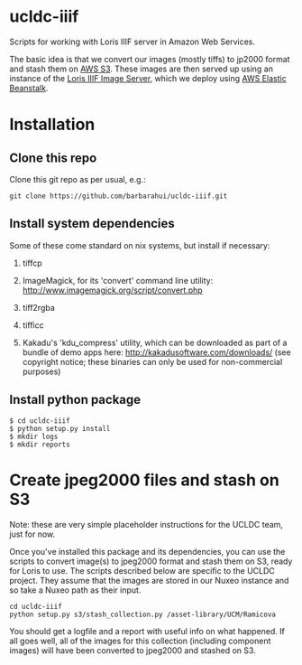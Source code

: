 # ucldc-iiif

Scripts for working with Loris IIIF server in Amazon Web Services. 

The basic idea is that we convert our images (mostly tiffs) to jp2000 format and stash them on [AWS S3](https://aws.amazon.com/s3/). These images are then served up using an instance of the [Loris IIIF Image Server](https://github.com/loris-imageserver/loris), which we deploy using [AWS Elastic Beanstalk](https://aws.amazon.com/elasticbeanstalk/).

# Installation

## Clone this repo

Clone this git repo as per usual, e.g.:

    git clone https://github.com/barbarahui/ucldc-iiif.git

## Install system dependencies

Some of these come standard on nix systems, but install if necessary:

1. tiffcp

1. ImageMagick, for its 'convert' command line utility: http://www.imagemagick.org/script/convert.php

1. tiff2rgba

1. tifficc

1. Kakadu's 'kdu_compress' utility, which can be downloaded as part of a bundle of demo apps here: http://kakadusoftware.com/downloads/ (see copyright notice; these binaries can only be used for non-commercial purposes)

## Install python package

    $ cd ucldc-iiif
    $ python setup.py install
    $ mkdir logs
    $ mkdir reports
    

# Create jpeg2000 files and stash on S3

Note: these are very simple placeholder instructions for the UCLDC team, just for now.


Once you've installed this package and its dependencies, you can use the scripts to convert image(s) to jpeg2000 format and stash them on S3, ready for Loris to use. The scripts described below are specific to the UCLDC project. They assume that the images are stored in our Nuxeo instance and so take a Nuxeo path as their input.

    cd ucldc-iiif
    python setup.py s3/stash_collection.py /asset-library/UCM/Ramicova
    
You should get a logfile and a report with useful info on what happened. If all goes well, all of the images for this collection (including component images) will have been converted to jpeg2000 and stashed on S3.
